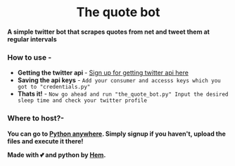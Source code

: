<h1 align="center">
<b>The quote bot</b>
</h1>

<b>A simple twitter bot that scrapes quotes from net and tweet them at regular intervals</b>   


### How to use -
- <b>Getting the twitter api </b> - [Sign up for getting twitter api here](https://developer.twitter.com/en/portal/dashboard.)
- <b>Saving the api keys</b> - `Add your consumer and accesss keys which you got to "credentials.py"`
- <b>Thats it!</b> - `Now go ahead and run "the_quote_bot.py" Input the desired sleep time and check your twitter profile`

### Where to host?-
<b>You can go to [Python anywhere](https://www.pythonanywhere.com/). Simply signup if you haven't, upload the files and execute it there!</b> 

<b>Made with 💕 and python by [Hem](https://github.com/icecrac34r/). </b><br />
